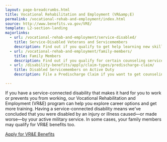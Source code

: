 ```yaml
---
layout: page-breadcrumbs.html
title: Vocational Rehabilitation and Employment (VR&amp;E)
permalink: /vocational-rehab-and-employment/index.html
source: http://www.benefits.va.gov/VRE/
template: L2-section-landing
majorlinks:
  - url: /vocational-rehab-and-employment/service-disabled/
    title: Service-Disabled Veterans and Servicemembers
    description: Find out if you qualify to get help learning new skills, finding a new job, or returning to your old job. 
  - url: /vocational-rehab-and-employment/family-members/
    title: Family Members
    description: Find out if you qualify for certain counseling services, training, and education benefits.
  - url: /disability-benefits/apply/claim-types/predischarge-claim/
    title: Disabled Servicemembers on Active Duty
    description: File a Predischarge Claim if you want to get counseling, retraining, and education benefits while on active duty.

---
```


<div class="va-introtext">

If you have a service-connected disability that makes it hard for you to work or prevents you from working, our Vocational Rehabilitation and Employment (VR&amp;E) program can help you explore career options and get more training. Having a service-connected disability means we've concluded that you were disabled by an injury or illness caused—or made worse—by your active military service. In some cases, your family members may qualify for VR&amp;E benefits too. 

</div>


<div class="section do">
  <div class="row">
    <div class="small-12 columns">
      <div class="actions">
        <a href="/vocational-rehab-and-employment/apply-vre/" class="usa-button-primary va-button-primary">Apply for VR&amp;E Benefits</a>
      </div>
    </div>
  </div>
</div>
